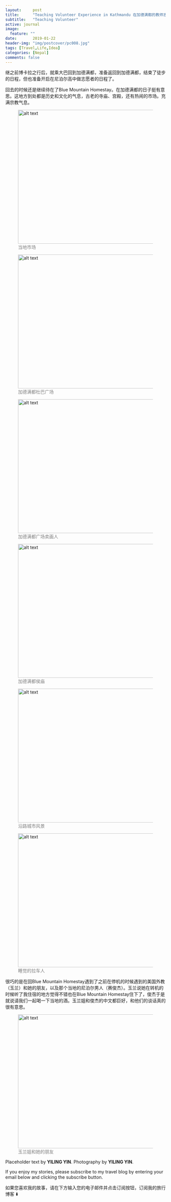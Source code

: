 ```yaml
---
layout:     post
title:      "Teaching Volunteer Experience in Kathmandu 在加德满都的教师志愿者日常"
subtitle:   "Teaching Volunteer"
active: journal
image:
  feature: ""
date:       2019-01-22 
header-img: "img/postcover/pc008.jpg"
tags: [Travel,Life,Idea]
categories: [Nepal]
comments: false
---
```


<p>继之前博卡拉之行后，就乘大巴回到加德满都，准备返回到加德满都，结束了徒步的日程，但也准备开启在尼泊尔高中做志愿者的日程了。
</p>

<p>
回去的时候还是继续待在了Blue Mountain Homestay。在加德满都的日子挺有意思。这地方到处都是历史和文化的气息，古老的寺庙、宫殿，还有热闹的市场。充满宗教气息。
</p>

<figure>
  <img src="{{ site.baseurl }}/img/journal/Nepal/tpc001.jpg" alt="alt text" width="680px" height="420px">
  <figcaption style="font-size: 14px; color: gray;">当地市场</figcaption>
</figure>

<figure>
  <img src="{{ site.baseurl }}/img/journal/Nepal/tpc002.jpg" alt="alt text" width="680px" height="420px">
  <figcaption style="font-size: 14px; color: gray;">加德满都杜巴广场</figcaption>
</figure>

<figure>
  <img src="{{ site.baseurl }}/img/journal/Nepal/tpc005.jpg" alt="alt text" width="680px" height="420px">
  <figcaption style="font-size: 14px; color: gray;">加德满都广场卖画人</figcaption>
</figure>

<figure>
  <img src="{{ site.baseurl }}/img/journal/Nepal/tpc003.jpg" alt="alt text" width="680px" height="420px">
  <figcaption style="font-size: 14px; color: gray;">加德满都侯庙</figcaption>
</figure>

<figure>
  <img src="{{ site.baseurl }}/img/journal/Nepal/tpc004.jpg" alt="alt text" width="680px" height="420px">
  <figcaption style="font-size: 14px; color: gray;">沿路城市风景</figcaption>
</figure>

<figure>
  <img src="{{ site.baseurl }}/img/journal/Nepal/tpc006.jpg" alt="alt text" width="680px" height="420px">
  <figcaption style="font-size: 14px; color: gray;">睡觉的拉车人</figcaption>
</figure>

<p>
很巧的是在回Blue Mountain Homestay遇到了之前在停机的时候遇到的美国外教（玉兰）和她的朋友，以及那个当地的尼泊尔男人（赛俊杰）。玉兰说她在转机的时候听了我住宿的地方觉得不错也在Blue Mountain Homestay住下了，俊杰于是就说请我们一起喝一下当地的酒。玉兰姐和俊杰的中文都巨好，和他们的谈话真的很有意思。
</p>

<figure>
  <img src="{{ site.baseurl }}/img/journal/Nepal/tpc007.jpg" alt="alt text" width="680px" height="420px">
  <figcaption style="font-size: 14px; color: gray;">玉兰姐和她的朋友</figcaption>
</figure>


<!-- EXTRA INFO -->
<div style="font-size: 14px;">
<p>
Placeholder text by <a> <strong>YILING YIN</strong></a>.
Photography by <a><strong>YILING YIN</strong></a>.
</p>

<p>
If you enjoy my stories, please subscribe to my travel blog by entering your email below and clicking the subscribe button.
</p>
<p>
如果您喜欢我的故事，请在下方输入您的电子邮件并点击订阅按钮，订阅我的旅行博客 ⬇️
</p>
</div>